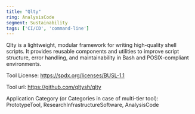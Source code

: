 ```yaml
---
title: "Qlty"
ring: AnalysisCode
segment: Sustainability
tags: ['CI/CD', 'command-line']
---
```

Qlty is a lightweight, modular framework for writing high-quality shell scripts. It provides reusable components and utilities to improve script structure, error handling, and maintainability in Bash and POSIX-compliant environments.

Tool License: https://spdx.org/licenses/BUSL-1.1

Tool url: https://github.com/qltysh/qlty

Application Category (or Categories in case of multi-tier tool): PrototypeTool, ResearchInfrastructureSoftware, AnalysisCode
